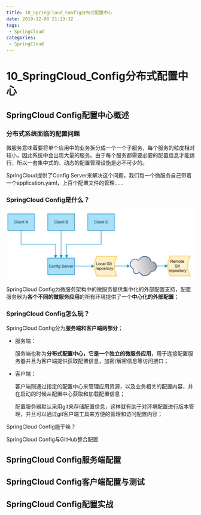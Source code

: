 ```yaml
---
title: 10_SpringCloud_Config分布式配置中心
date: 2019-12-08 21:13:32
tags: 
 - SpringCloud
categories:
 - SpringCloud
---
```


# 10_SpringCloud_Config分布式配置中心

## SpringCloud Config配置中心概述

### 分布式系统面临的**配置问题**

微服务意味着要将单个应用中的业务拆分成一个一个子服务，每个服务的粒度相对较小，因此系统中会出现大量的服务。由于每个服务都需要必要的配置信息才能运行，所以一套集中式的、动态的配置管理设施是必不可少的。

SpringCloud提供了Config Server来解决这个问题，我们每一个微服务自己带着一个application.yaml，上百个配置文件的管理......



### SpringCloud Config是什么？

![image-20191208212304136](10_SpringCloud_Config%E5%88%86%E5%B8%83%E5%BC%8F%E9%85%8D%E7%BD%AE%E4%B8%AD%E5%BF%83/image-20191208212304136.png)

SpringCloud Config为微服务架构中的微服务提供集中化的外部配置支持，配置服务器为**各个不同的微服务应用**的所有环境提供了一个**中心化的外部配置**；



### SpringCloud Config怎么玩？

SpringCloud Config分为**服务端和客户端两部分**；

- 服务端：

  服务端也称为**分布式配置中心，它是一个独立的微服务应用**，用于连接配置服务器并且为客户端提供获取配置信息，加密/解密信息等访问接口；

- 客户端：

  客户端则通过指定的配置中心来管理应用资源，以及业务相关的配置内容，并在启动的时候从配置中心获取和加载配置信息；

  配置服务器默认采用git来存储配置信息，这样就有助于对环境配置进行版本管理，并且可以通过git客户端工具来方便的管理和访问配置内容；





SpringCloud Config能干嘛？



SpringCloud Config与GitHub整合配置



## SpringCloud Config服务端配置



## SpringCloud Config客户端配置与测试



## SpringCloud Config配置实战











